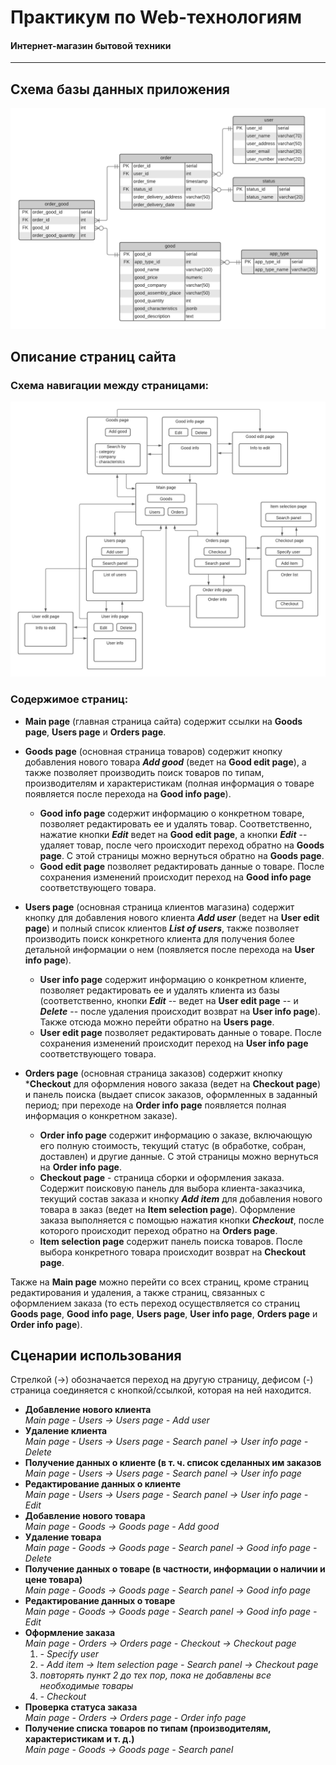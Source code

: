 # Практикум по Web-технологиям

#### **Интернет-магазин бытовой техники**  
-------------------------------------

## Схема базы данных приложения

![ER](images/er.png)

## Описание страниц сайта

### Схема навигации между страницами:
![Site pages navigation scheme](images/site-pages-navigation-scheme.png)

### Содержимое страниц:
* **Main page** (главная страница сайта) содержит ссылки на **Goods page**, **Users page** и **Orders page**.

* **Goods page** (основная страница товаров) содержит кнопку добавления нового товара ***Add good*** (ведет на **Good edit page**), а также позволяет производить поиск товаров по типам, производителям и характеристикам (полная информация о товаре появляется после перехода на **Good info page**).
    * **Good info page** содержит информацию о конкретном товаре, позволяет редактировать ее и удалять товар. Соответственно, нажатие кнопки ***Edit*** ведет на **Good edit page**, а кнопки ***Edit*** -- удаляет товар, после чего происходит переход обратно на **Goods page**. С этой страницы можно вернуться обратно на **Goods page**.
    * **Good edit page** позволяет редактировать данные о товаре. После сохранения изменений происходит переход на **Good info page** соответствующего товара.

* **Users page** (основная страница клиентов магазина) содержит кнопку для добавления нового клиента ***Add user*** (ведет на **User edit page**) и полный список клиентов ***List of users***, также позволяет производить поиск конкретного клиента для получения более детальной информации о нем (появляется после перехода на **User info page**).
    * **User info page** содержит информацию о конкретном клиенте, позволяет редактировать ее и удалять клиента из базы (соответственно, кнопки ***Edit*** -- ведет на **User edit page** -- и ***Delete*** -- после удаления происходит возврат на **User info page**). Также отсюда можно перейти обратно на **Users page**.
    * **User edit page** позволяет редактировать данные о товаре. После сохранения изменений происходит переход на **User info page** соответствующего товара.

* **Orders page** (основная страница заказов) содержит кнопку ***Checkout** для оформления нового заказа (ведет на **Checkout page**) и панель поиска (выдает список заказов, оформленных в заданный период; при переходе на **Order info page** появляется полная информация о конкретном заказе).
    * **Order info page** содержит информацию о заказе, включающую его полную стоимость, текущий статус (в обработке, собран, доставлен) и другие данные. С этой страницы можно вернуться на **Order info page**.
    * **Checkout page** - страница сборки и оформления заказа. Содержит поисковую панель для выбора клиента-заказчика, текущий состав заказа и кнопку ***Add item*** для добавления нового товара в заказ (ведет на **Item selection page**). Оформление заказа выполняется с помощью нажатия кнопки ***Checkout***, после которого происходит переход обратно на **Orders page**.
    * **Item selection page** содержит панель поиска товаров. После выбора конкретного товара происходит возврат на **Checkout page**.  

Также на **Main page** можно перейти со всех страниц, кроме страниц редактирования и удаления, а также страниц, связанных с оформлением заказа (то есть переход осуществляется cо страниц **Goods page**, **Good info page**, **Users page**, **User info page**, **Orders page** и **Order info page**).  

## Сценарии использования
Стрелкой (→) обозначается переход на другую страницу, дефисом (-) страница соединяется с кнопкой/ссылкой, которая на ней находится.
* **Добавление нового клиента**  
    *Main page - Users → Users page - Add user*
* **Удаление клиента**  
    *Main page - Users → Users page - Search panel → User info page - Delete*
* **Получение данных о клиенте (в т. ч. список сделанных им заказов**  
    *Main page - Users → Users page - Search panel → User info page*
* **Редактирование данных о клиенте**  
    *Main page - Users → Users page - Search panel → User info page - Edit*
* **Добавление нового товара**  
    *Main page - Goods → Goods page - Add good*
* **Удаление товара**  
    *Main page - Goods → Goods page - Search panel → Good info page - Delete*
* **Получение данных о товаре (в частности, информации о наличии и цене товара)**  
    *Main page - Goods → Goods page - Search panel → Good info page*
* **Редактирование данных о товаре**  
    *Main page - Goods → Goods page - Search panel → Good info page - Edit*
* **Оформление заказа**  
    *Main page - Orders → Orders page - Checkout → Checkout page*
    1. *- Specify user*
    2. *- Add item → Item selection page - Search panel → Checkout page*
    3. *повторять пункт 2 до тех пор, пока не добавлены все необходимые товары*
    4. *- Checkout*
* **Проверка статуса заказа**  
    *Main page - Orders → Orders page - Order info page*
* **Получение списка товаров по типам (производителям, характеристикам и т. д.)**  
    *Main page - Goods → Goods page - Search panel*
